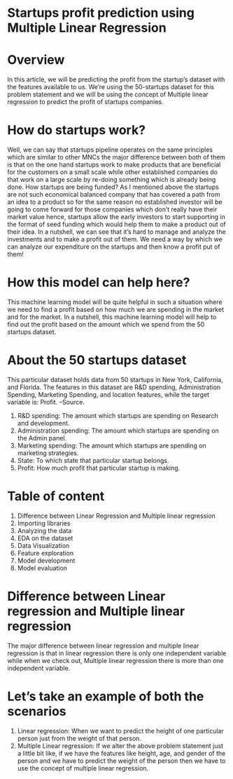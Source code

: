 # Startups profit prediction using Multiple Linear Regression
# Overview
In this article, we will be predicting the profit from the startup’s dataset with the features available to us. We’re using the 50-startups dataset for this problem statement and we will be using the concept of Multiple linear regression to predict the profit of startups companies.

# How do startups work?
Well, we can say that startups pipeline operates on the same principles which are similar to other MNCs the major difference between both of them is that on the one hand startups work to make products that are beneficial for the customers on a small scale while other established companies do that work on a large scale by re-doing something which is already being done.
How startups are being funded?
As I mentioned above the startups are not such economical balanced company that has covered a path from an idea to a product so for the same reason no established investor will be going to come forward for those companies which don’t really have their market value hence, startups allow the early investors to start supporting in the format of seed funding which would help them to make a product out of their idea. In a nutshell, we can see that it’s hard to manage and analyze the investments and to make a profit out of them.
We need a way by which we can analyze our expenditure on the startups and then know a profit put of them!

# How this model can help here?
 This machine learning model will be quite helpful in such a situation where we need to find a profit based on how much we are spending in the market and for the market. In a  nutshell, this machine learning model will help to find out the profit based on the amount which we spend from the 50 startups dataset.

# About the 50 startups dataset
This particular dataset holds data from 50 startups in New York, California, and Florida. The features in this dataset are R&D spending, Administration Spending, Marketing Spending, and location features, while the target variable is: Profit. –Source.

1. R&D spending: The amount which startups are spending on Research and development.
2. Administration spending: The amount which startups are spending on the Admin panel.
3. Marketing spending: The amount which startups are spending on marketing strategies.
4. State: To which state that particular startup belongs.
5. Profit: How much profit that particular startup is making.
# Table of content
1. Difference between Linear Regression and Multiple linear regression
2. Importing libraries
3. Analyzing the data
4. EDA on the dataset
1. Data Visualization
2. Feature exploration
5. Model development
6. Model evaluation
# Difference between Linear regression and Multiple linear regression
The major difference between linear regression and multiple linear regression is that in linear regression there is only one independent variable while when we check out, Multiple linear regression there is more than one independent variable.

# Let’s take an example of both the scenarios

1. Linear regression: When we want to predict the height of one particular person just from the weight of that person.
2. Multiple Linear regression: If we alter the above problem statement just a little bit like, if we have the features like height, age, and gender of the person and we have to predict the weight of the person then we have to use the concept of multiple linear regression.
